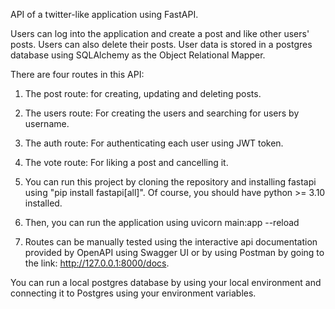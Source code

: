 API of a twitter-like application using FastAPI.

Users can log into the application and create a post and like other users' posts. 
Users can also delete their posts. 
User data is stored in a postgres database using SQLAlchemy as the Object Relational Mapper.

There are four routes in this API:
1. The post route: for creating, updating and deleting posts.
2. The users route: For creating the users and searching for users by username.
3. The auth route: For authenticating each user using JWT token.
4. The vote route: For liking a post and cancelling it.

5. You can run this project by cloning the repository and installing fastapi using "pip install fastapi[all]". Of course, you should have python >= 3.10 installed.
6. Then, you can run the application using uvicorn main:app --reload
7. Routes can be manually tested using the interactive api documentation provided by OpenAPI using Swagger UI or by using Postman by going to the link: http://127.0.0.1:8000/docs.

You can run a local postgres database by using your local environment and connecting it to Postgres using your environment variables.
